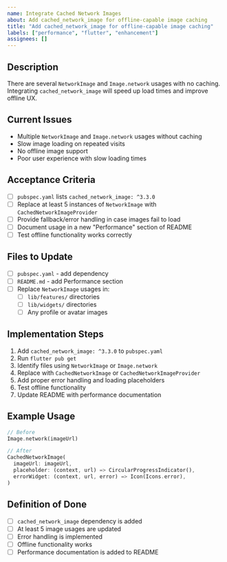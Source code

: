 ```yaml
---
name: Integrate Cached Network Images
about: Add cached_network_image for offline-capable image caching
title: "Add cached_network_image for offline-capable image caching"
labels: ["performance", "flutter", "enhancement"]
assignees: []
---
```


## Description
There are several `NetworkImage` and `Image.network` usages with no caching. Integrating `cached_network_image` will speed up load times and improve offline UX.

## Current Issues
- Multiple `NetworkImage` and `Image.network` usages without caching
- Slow image loading on repeated visits
- No offline image support
- Poor user experience with slow loading times

## Acceptance Criteria
- [ ] `pubspec.yaml` lists `cached_network_image: ^3.3.0`
- [ ] Replace at least 5 instances of `NetworkImage` with `CachedNetworkImageProvider`
- [ ] Provide fallback/error handling in case images fail to load
- [ ] Document usage in a new "Performance" section of README
- [ ] Test offline functionality works correctly

## Files to Update
- [ ] `pubspec.yaml` - add dependency
- [ ] `README.md` - add Performance section
- [ ] Replace `NetworkImage` usages in:
  - [ ] `lib/features/` directories
  - [ ] `lib/widgets/` directories
  - [ ] Any profile or avatar images

## Implementation Steps
1. Add `cached_network_image: ^3.3.0` to `pubspec.yaml`
2. Run `flutter pub get`
3. Identify files using `NetworkImage` or `Image.network`
4. Replace with `CachedNetworkImage` or `CachedNetworkImageProvider`
5. Add proper error handling and loading placeholders
6. Test offline functionality
7. Update README with performance documentation

## Example Usage
```dart
// Before
Image.network(imageUrl)

// After
CachedNetworkImage(
  imageUrl: imageUrl,
  placeholder: (context, url) => CircularProgressIndicator(),
  errorWidget: (context, url, error) => Icon(Icons.error),
)
```

## Definition of Done
- [ ] `cached_network_image` dependency is added
- [ ] At least 5 image usages are updated
- [ ] Error handling is implemented
- [ ] Offline functionality works
- [ ] Performance documentation is added to README 
